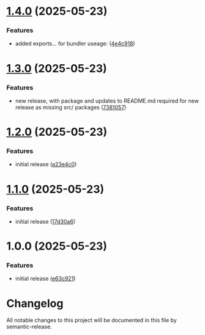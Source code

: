 # [1.4.0](https://github.com/BuunGroup-Packages/npm-interparcel-api-client/compare/v1.3.0...v1.4.0) (2025-05-23)


### Features

* added exports... for bundler useage: ([4e4c918](https://github.com/BuunGroup-Packages/npm-interparcel-api-client/commit/4e4c91819c6434c05c59b2f723d9b88e6a79ad2d))

# [1.3.0](https://github.com/BuunGroup-Packages/npm-interparcel-api-client/compare/v1.2.0...v1.3.0) (2025-05-23)


### Features

* new release, with package and updates to README.md required for new release as missing src/ packages ([7381057](https://github.com/BuunGroup-Packages/npm-interparcel-api-client/commit/73810577914a100bcd562d06a2f0723b85ba5df6))

# [1.2.0](https://github.com/BuunGroup-Packages/npm-interparcel-api-client/compare/v1.1.0...v1.2.0) (2025-05-23)


### Features

* initial release ([a23e4c0](https://github.com/BuunGroup-Packages/npm-interparcel-api-client/commit/a23e4c06df230c42033d1e78153bf3244d0a8357))

# [1.1.0](https://github.com/BuunGroup-Packages/npm-interparcel-api-client/compare/v1.0.0...v1.1.0) (2025-05-23)


### Features

* initial release ([17d30a6](https://github.com/BuunGroup-Packages/npm-interparcel-api-client/commit/17d30a60b698cb396a3c866bbfea25533b74d6d5))

# 1.0.0 (2025-05-23)


### Features

* initial release ([e63c921](https://github.com/BuunGroup-Packages/npm-interparcel-api-client/commit/e63c9218d51e21c9b73e57e44567d02187207889))

# Changelog

All notable changes to this project will be documented in this file by semantic-release.
